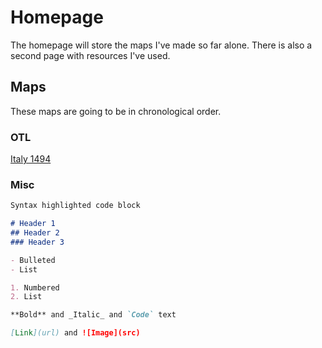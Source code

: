 # Homepage
The homepage will store the maps I've made so far alone. There is also a second page with resources I've used.

## Maps
These maps are going to be in chronological order.

### OTL
[Italy 1494](https://github.com/akgr115/maps/blob/gh-pages/Italian%20Map.png)

### Misc


```markdown
Syntax highlighted code block

# Header 1
## Header 2
### Header 3

- Bulleted
- List

1. Numbered
2. List

**Bold** and _Italic_ and `Code` text

[Link](url) and ![Image](src)
```
